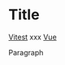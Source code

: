 # Title

<a class="remark-magic-link remark-magic-link-link remark-magic-link-with-icon" href="https://github.com/vitest-dev/vitest" target="_blank"><span class="remark-magic-link-icon" role="img" style="background-image: url(&#x27;https://github.com/vitest-dev.png&#x27;)"></span><span class="remark-magic-link-text">Vitest</span></a> xxx <a class="remark-magic-link remark-magic-link-link" href="https://github.com/vuejs/core" target="_blank"><span class="remark-magic-link-text">Vue</span></a>

Paragraph
